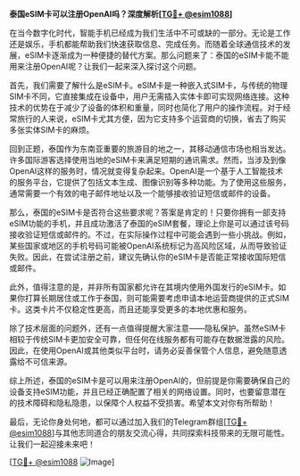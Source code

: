 **泰国eSIM卡可以注册OpenAI吗？深度解析[[TG💪+ @esim1088](https://t.me/s/esim1088)]**

在当今数字化时代，智能手机已经成为我们生活中不可或缺的一部分。无论是工作还是娱乐，手机都能帮助我们快速获取信息、完成任务。而随着全球通信技术的发展，eSIM卡逐渐成为一种便捷的替代方案。那么问题来了：泰国的eSIM卡能不能用来注册OpenAI呢？让我们一起来深入探讨这个问题。

首先，我们需要了解什么是eSIM卡。eSIM卡是一种嵌入式SIM卡，与传统的物理SIM卡不同，它直接集成在设备中，用户无需插入实体卡即可实现网络连接。这种技术的优势在于减少了设备的体积和重量，同时也简化了用户的操作流程。对于经常旅行的人来说，eSIM卡尤其方便，因为它支持多个运营商的切换，省去了购买多张实体SIM卡的麻烦。

回到正题，泰国作为东南亚重要的旅游目的地之一，其移动通信市场也相当发达。许多国际游客选择使用当地的eSIM卡来满足短期的通讯需求。然而，当涉及到像OpenAI这样的服务时，情况就变得复杂起来。OpenAI是一个基于人工智能技术的服务平台，它提供了包括文本生成、图像识别等多种功能。为了使用这些服务，通常需要一个有效的电子邮件地址以及一个能够接收验证短信或邮件的设备。

那么，泰国的eSIM卡是否符合这些要求呢？答案是肯定的！只要你拥有一部支持eSIM功能的手机，并且成功激活了泰国的eSIM套餐，理论上你是可以通过该号码接收验证短信或邮件的。不过，在实际操作过程中可能会遇到一些小挑战。例如，某些国家或地区的手机号码可能被OpenAI系统标记为高风险区域，从而导致验证失败。因此，在尝试注册之前，建议先确认你的eSIM卡是否能正常接收国际短信或邮件。

此外，值得注意的是，并非所有国家都允许在其境内使用外国发行的eSIM卡。如果你打算长期居住或工作于泰国，则可能需要考虑申请本地运营商提供的正式SIM卡。这类卡片不仅稳定性更高，而且还能享受更多的本地优惠和服务。

除了技术层面的问题外，还有一点值得提醒大家注意——隐私保护。虽然eSIM卡相较于传统SIM卡更加安全可靠，但任何在线服务都有可能存在数据泄露的风险。因此，在使用OpenAI或其他类似平台时，请务必妥善保管个人信息，避免随意透露给不可信来源。

综上所述，泰国的eSIM卡是可以用来注册OpenAI的，但前提是你需要确保自己的设备支持eSIM功能，并且已经正确配置了相关的网络设置。同时，也要留意潜在的技术障碍和隐私隐患，以保障个人权益不受损害。希望本文对你有所帮助！

最后，无论你身处何地，都可以通过加入我们的Telegram群组[[TG💪+ @esim1088](https://t.me/s/esim1088)]与其他志同道合的朋友交流心得，共同探索科技带来的无限可能性。让我们一起迎接未来吧！

[[TG💪+ @esim1088](https://t.me/s/esim1088) ![Image](https://i.postimg.cc/4NQfJmqS/Snipaste-2025-05-13-00-14-12.png)]